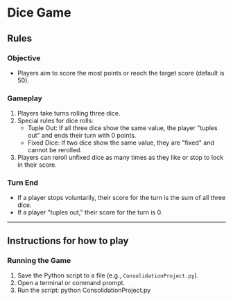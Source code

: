 # Dice Game

## Rules

### Objective
- Players aim to score the most points or reach the target score (default is 50).

### Gameplay
1. Players take turns rolling three dice.
2. Special rules for dice rolls:
   - Tuple Out: If all three dice show the same value, the player "tuples out" and ends their turn with 0 points.
   - Fixed Dice: If two dice show the same value, they are "fixed" and cannot be rerolled.
3. Players can reroll unfixed dice as many times as they like or stop to lock in their score.

### Turn End
- If a player stops voluntarily, their score for the turn is the sum of all three dice.
- If a player "tuples out," their score for the turn is 0.

---

## Instructions for how to play

### Running the Game
1. Save the Python script to a file (e.g., `ConsolidationProject.py`).
2. Open a terminal or command prompt.
3. Run the script:
   python ConsolidationProject.py
